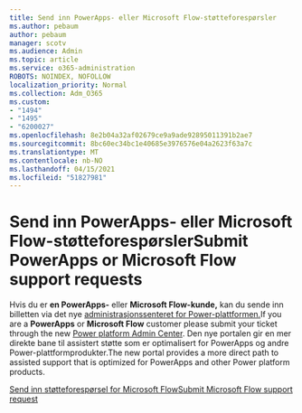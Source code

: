 ```yaml
---
title: Send inn PowerApps- eller Microsoft Flow-støtteforespørsler
ms.author: pebaum
author: pebaum
manager: scotv
ms.audience: Admin
ms.topic: article
ms.service: o365-administration
ROBOTS: NOINDEX, NOFOLLOW
localization_priority: Normal
ms.collection: Adm_O365
ms.custom:
- "1494"
- "1495"
- "6200027"
ms.openlocfilehash: 8e2b04a32af02679ce9a9ade92895011391b2ae7
ms.sourcegitcommit: 8bc60ec34bc1e40685e3976576e04a2623f63a7c
ms.translationtype: MT
ms.contentlocale: nb-NO
ms.lasthandoff: 04/15/2021
ms.locfileid: "51827981"
---
```

# <a name="submit-powerapps-or-microsoft-flow-support-requests"></a><span data-ttu-id="8cb1b-102">Send inn PowerApps- eller Microsoft Flow-støtteforespørsler</span><span class="sxs-lookup"><span data-stu-id="8cb1b-102">Submit PowerApps or Microsoft Flow support requests</span></span>

<span data-ttu-id="8cb1b-103">Hvis du er **en PowerApps-** eller **Microsoft Flow-kunde,** kan du sende inn billetten via det nye [administrasjonssenteret for Power-plattformen.](https://admin.powerplatform.microsoft.com/support?newTicket&product=15819)</span><span class="sxs-lookup"><span data-stu-id="8cb1b-103">If you are a **PowerApps** or **Microsoft Flow** customer please submit your ticket through the new [Power platform Admin Center](https://admin.powerplatform.microsoft.com/support?newTicket&product=15819).</span></span> <span data-ttu-id="8cb1b-104">Den nye portalen gir en mer direkte bane til assistert støtte som er optimalisert for PowerApps og andre Power-plattformprodukter.</span><span class="sxs-lookup"><span data-stu-id="8cb1b-104">The new portal provides a more direct path to assisted support that is optimized for PowerApps and other Power platform products.</span></span>

[<span data-ttu-id="8cb1b-105">Send inn støtteforespørsel for Microsoft Flow</span><span class="sxs-lookup"><span data-stu-id="8cb1b-105">Submit Microsoft Flow support request</span></span>](https://admin.powerplatform.microsoft.com/support?newTicket&product=Flow)
